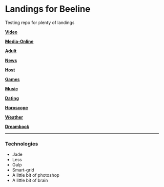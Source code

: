# Landings for Beeline
Testing repo for plenty of landings


[**Video**](https://grant-inna.github.io/Landings_Beeline/Video)

[**Media-Online**](https://grant-inna.github.io/Landings_Beeline/Media-Online)

[**Adult**](https://grant-inna.github.io/Landings_Beeline/Adult)

[**News**](https://grant-inna.github.io/Landings_Beeline/News)

[**Host**](https://grant-inna.github.io/Landings_Beeline/Host)

[**Games**](https://grant-inna.github.io/Landings_Beeline/Games) 

[**Music**](https://grant-inna.github.io/Landings_Beeline/Music)

[**Dating**](https://grant-inna.github.io/Landings_Beeline/Dating)

[**Horoscope**](https://grant-inna.github.io/Landings_Beeline/Horoscope)

[**Weather**](https://grant-inna.github.io/Landings_Beeline/Weather)

[**Dreambook**](https://grant-inna.github.io/Landings_Beeline/Dreambook)


---
### Technologies

* Jade
* Less
* Gulp
* Smart-grid
* A little bit of photoshop
* A little bit of brain


